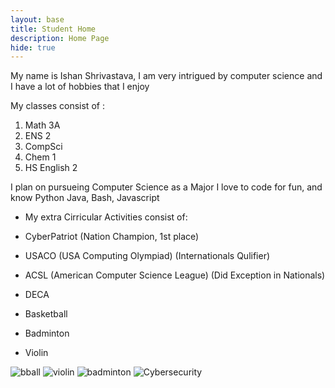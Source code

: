 ```yaml
---
layout: base
title: Student Home 
description: Home Page
hide: true
---
```


My name is Ishan Shrivastava, I am very intrigued by computer science and I have a lot of hobbies that I enjoy

My classes consist of :

1. Math 3A 
2. ENS 2
3. CompSci
4. Chem 1
5. HS English 2

I plan on pursueing Computer Science as a Major
I love to code for fun, and know Python Java, Bash, Javascript

* My extra Cirricular Activities consist of:

* CyberPatriot (Nation Champion, 1st place)

* USACO (USA Computing Olympiad) (Internationals Qulifier)

* ACSL (American Computer Science League) (Did Exception in Nationals)

* DECA

* Basketball

* Badminton

* Violin



<img src="bask.jpg" alt="bball">
<img src="vio.jpg" alt="violin">
<img src="badm.jpg" alt="badminton">
<img src="cc.jpg" alt="Cybersecurity">
